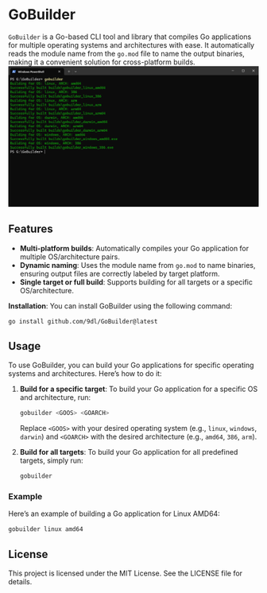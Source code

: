 # GoBuilder

`GoBuilder` is a Go-based CLI tool and library that compiles Go applications for multiple operating systems and architectures with ease. It automatically reads the module name from the `go.mod` file to name the output binaries, making it a convenient solution for cross-platform builds.
![GoBuilder](/img.png)


## Features

- **Multi-platform builds**: Automatically compiles your Go application for multiple OS/architecture pairs.
- **Dynamic naming**: Uses the module name from `go.mod` to name binaries, ensuring output files are correctly labeled by target platform.
- **Single target or full build**: Supports building for all targets or a specific OS/architecture.


**Installation**:
You can install GoBuilder using the following command:
   ```bash
   go install github.com/9dl/GoBuilder@latest
   ```

## Usage

To use GoBuilder, you can build your Go applications for specific operating systems and architectures. Here’s how to do it:

1. **Build for a specific target**:
   To build your Go application for a specific OS and architecture, run:
   ```bash
   gobuilder <GOOS> <GOARCH>
   ```
   Replace `<GOOS>` with your desired operating system (e.g., `linux`, `windows`, `darwin`) and `<GOARCH>` with the desired architecture (e.g., `amd64`, `386`, `arm`).

2. **Build for all targets**:
   To build your Go application for all predefined targets, simply run:
   ```bash
   gobuilder
    ```

### Example

Here’s an example of building a Go application for Linux AMD64:
```bash
gobuilder linux amd64
```

## License

This project is licensed under the MIT License. See the LICENSE file for details.